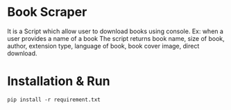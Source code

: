 # Book Scraper
It is a Script which allow user to download books using console.
Ex: when a user provides a name of a book
The script returns book name, size of book, author, extension type, language of book, book cover image, direct download.

# Installation & Run
`pip install -r requirement.txt`
